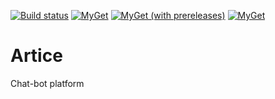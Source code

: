 [![Build status](https://ci.appveyor.com/api/projects/status/l2lomwj39xrna6ra?svg=true)](https://ci.appveyor.com/project/FatkullinT/artice)
[![MyGet](https://img.shields.io/myget/artice/v/artice.core.svg?color=blue)](http://myget.org/gallery/artice)
[![MyGet (with prereleases)](https://img.shields.io/myget/artice/vpre/artice.core.svg?label=artice-prerelease)](http://myget.org/gallery/artice)
[![MyGet](https://img.shields.io/myget/artice/dt/artice.core.svg?color=c)](http://myget.org/gallery/artice)

# Artice
Chat-bot platform
